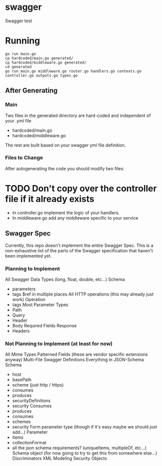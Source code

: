 # swagger
Swagger test

# Running
```
go run main.go
cp hardcoded/main.go generated/
cp hardcoded/middleware.go generated/
cd generated
go run main.go middleware.go router.go handlers.go contexts.go controller.go outputs.go types.go
```

## After Generating

### Main
Two files in the generated directory are hard-coded and independent of your .yml file
- hardcoded/main.go
- hardcoded/middleware.go

The rest are built based on your swagger yml file definition.

### Files to Change
After autogenerating the code you should modify two files:
# TODO Don't copy over the controller file if it already exists
- In controller.go implement the logic of your handlers.
- In middleware.go add any middleware specific to your service


## Swagger Spec

Currently, this repo doesn't implement the entire Swagger Spec. This is a non-exhaustive list of the parts of the Swagger specification that haven't been implemented yet.

### Planning to Implement
All Swagger Data Types (long, float, double, etc...)
Schema
  - parameters
  - tags
$ref in multiple places
All HTTP operations (this may already just work)
Operation
  - tags
Most Parameter Types
  - Path
  - Query
  - Header
  - Body
Required Fields
Response
  - Headers

### Not Planning to Implement (at least for now)
All Mime Types
Patterned Fields (these are vendor specific extensions anyway)
Multi-File Swagger Definitions
Everything in JSON-Schema
Schema
  - host
  - basePath
  - scheme (just http / https)
  - consumes
  - produces
  - securityDefinitions
  - security
Consumes
  - produces
  - consumes
  - schemes
  - security
Form parameter type (though if it's easy maybe we should just add...)
Parameter
  - items
  - collectionFormat
  - all the json schema requirements? (uniqueItems, multipleOf, etc...)
Schema object (for now going to try to get this from somewhere else...)
Discriminators
XML Modeling
Security Objects

